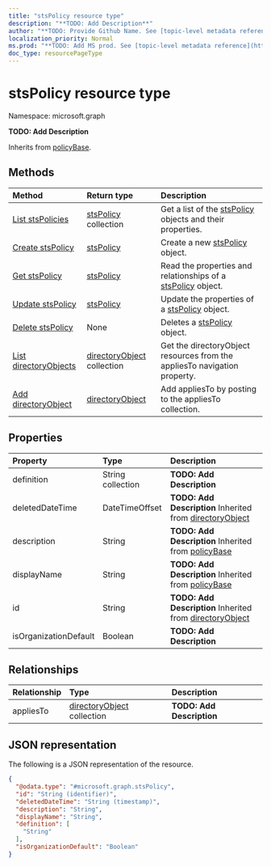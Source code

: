 ```yaml
---
title: "stsPolicy resource type"
description: "**TODO: Add Description**"
author: "**TODO: Provide Github Name. See [topic-level metadata reference](https://msgo.azurewebsites.net/add/document/guidelines/metadata.html#topic-level-metadata)**"
localization_priority: Normal
ms.prod: "**TODO: Add MS prod. See [topic-level metadata reference](https://msgo.azurewebsites.net/add/document/guidelines/metadata.html#topic-level-metadata)**"
doc_type: resourcePageType
---
```


# stsPolicy resource type

Namespace: microsoft.graph

**TODO: Add Description**


Inherits from [policyBase](../resources/policybase.md).

## Methods
|Method|Return type|Description|
|:---|:---|:---|
|[List stsPolicies](../api/stspolicy-list.md)|[stsPolicy](../resources/stspolicy.md) collection|Get a list of the [stsPolicy](../resources/stspolicy.md) objects and their properties.|
|[Create stsPolicy](../api/stspolicy-create.md)|[stsPolicy](../resources/stspolicy.md)|Create a new [stsPolicy](../resources/stspolicy.md) object.|
|[Get stsPolicy](../api/stspolicy-get.md)|[stsPolicy](../resources/stspolicy.md)|Read the properties and relationships of a [stsPolicy](../resources/stspolicy.md) object.|
|[Update stsPolicy](../api/stspolicy-update.md)|[stsPolicy](../resources/stspolicy.md)|Update the properties of a [stsPolicy](../resources/stspolicy.md) object.|
|[Delete stsPolicy](../api/stspolicy-delete.md)|None|Deletes a [stsPolicy](../resources/stspolicy.md) object.|
|[List directoryObjects](../api/stspolicy-list-appliesto.md)|[directoryObject](../resources/directoryobject.md) collection|Get the directoryObject resources from the appliesTo navigation property.|
|[Add directoryObject](../api/stspolicy-post-appliesto.md)|[directoryObject](../resources/directoryobject.md)|Add appliesTo by posting to the appliesTo collection.|

## Properties
|Property|Type|Description|
|:---|:---|:---|
|definition|String collection|**TODO: Add Description**|
|deletedDateTime|DateTimeOffset|**TODO: Add Description** Inherited from [directoryObject](../resources/directoryobject.md)|
|description|String|**TODO: Add Description** Inherited from [policyBase](../resources/policybase.md)|
|displayName|String|**TODO: Add Description** Inherited from [policyBase](../resources/policybase.md)|
|id|String|**TODO: Add Description** Inherited from [directoryObject](../resources/directoryobject.md)|
|isOrganizationDefault|Boolean|**TODO: Add Description**|

## Relationships
|Relationship|Type|Description|
|:---|:---|:---|
|appliesTo|[directoryObject](../resources/directoryobject.md) collection|**TODO: Add Description**|

## JSON representation
The following is a JSON representation of the resource.
<!-- {
  "blockType": "resource",
  "keyProperty": "id",
  "@odata.type": "microsoft.graph.stsPolicy",
  "baseType": "Microsoft.DirectoryServices.policyBase",
  "openType": false
}
-->
``` json
{
  "@odata.type": "#microsoft.graph.stsPolicy",
  "id": "String (identifier)",
  "deletedDateTime": "String (timestamp)",
  "description": "String",
  "displayName": "String",
  "definition": [
    "String"
  ],
  "isOrganizationDefault": "Boolean"
}
```

